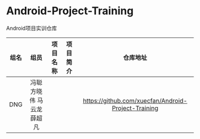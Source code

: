# Android-Project-Training
Android项目实训仓库

| 组名 | 组员 | 项目名称 | 项目简介 | 仓库地址 |
|:---:|:---:|:---:|:---:|:---:|
|DNG|冯聪 方晓伟 马云龙 薛超凡|||https://github.com/xuecfan/Android-Project-Training|
